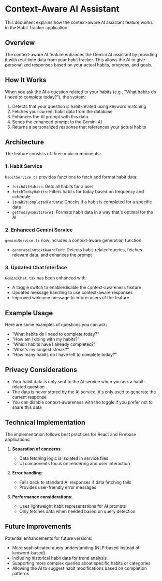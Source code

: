 # Context-Aware AI Assistant

This document explains how the context-aware AI assistant feature works in the Habit Tracker application.

## Overview

The context-aware AI feature enhances the Gemini AI assistant by providing it with real-time data from your habit tracker. This allows the AI to give personalized responses based on your actual habits, progress, and goals.

## How It Works

When you ask the AI a question related to your habits (e.g., "What habits do I need to complete today?"), the system:

1. Detects that your question is habit-related using keyword matching
2. Fetches your current habit data from the database
3. Enhances the AI prompt with this data
4. Sends the enhanced prompt to the Gemini AI
5. Returns a personalized response that references your actual habits

## Architecture

The feature consists of three main components:

### 1. Habit Service

`habitService.ts` provides functions to fetch and format habit data:

- `fetchAllHabits`: Gets all habits for a user
- `fetchTodayHabits`: Filters habits for today based on frequency and schedule
- `isHabitCompletedForDate`: Checks if a habit is completed for a specific date
- `getTodayHabitsForAI`: Formats habit data in a way that's optimal for the AI

### 2. Enhanced Gemini Service

`geminiService.ts` now includes a context-aware generation function:

- `generateContextAwareText`: Detects habit-related queries, fetches relevant data, and enhances the prompt

### 3. Updated Chat Interface

`GeminiChat.tsx` has been enhanced with:

- A toggle switch to enable/disable the context-awareness feature
- Updated message handling to use context-aware responses
- Improved welcome message to inform users of the feature

## Example Usage

Here are some examples of questions you can ask:

- "What habits do I need to complete today?"
- "How am I doing with my habits?"
- "Which habits have I already completed?"
- "What's my longest streak?"
- "How many habits do I have left to complete today?"

## Privacy Considerations

- Your habit data is only sent to the AI service when you ask a habit-related question
- The data is never stored by the AI service, it's only used to generate the current response
- You can disable context-awareness with the toggle if you prefer not to share this data

## Technical Implementation

The implementation follows best practices for React and Firebase applications:

1. **Separation of concerns**:

   - Data fetching logic is isolated in service files
   - UI components focus on rendering and user interaction

2. **Error handling**:

   - Falls back to standard AI responses if data fetching fails
   - Provides user-friendly error messages

3. **Performance considerations**:
   - Uses lightweight habit representations for AI prompts
   - Only fetches data when needed based on query detection

## Future Improvements

Potential enhancements for future versions:

- More sophisticated query understanding (NLP-based instead of keyword-based)
- Including historical habit data for trend analysis
- Supporting more complex queries about specific habits or categories
- Allowing the AI to suggest habit modifications based on completion patterns
